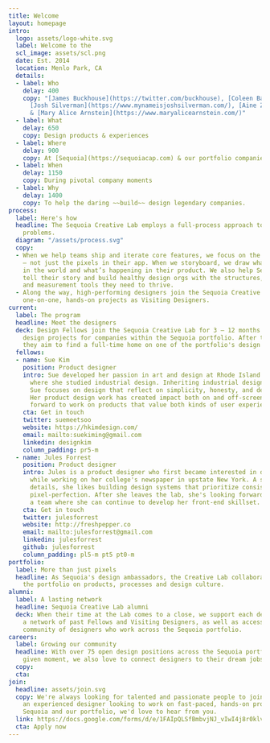 ```yaml
---
title: Welcome
layout: homepage
intro:
  logo: assets/logo-white.svg
  label: Welcome to the
  scl_image: assets/scl.png
  date: Est. 2014
  location: Menlo Park, CA
  details:
  - label: Who
    delay: 400
    copy: "[James Buckhouse](https://twitter.com/buckhouse), [Coleen Baik](https://www.coleenbaik.com/),
      [Josh Silverman](https://www.mynameisjoshsilverman.com/), [Aine Zhou](https://www.ainezhou.com/)
      & [Mary Alice Arnstein](https://www.maryalicearnstein.com/)"
  - label: What
    delay: 650
    copy: Design products & experiences
  - label: Where
    delay: 900
    copy: At [Sequoia](https://sequoiacap.com) & our portfolio companies
  - label: When
    delay: 1150
    copy: During pivotal company moments
  - label: Why
    delay: 1400
    copy: To help the daring ~~build~~ design legendary companies.
process:
  label: Here's how
  headline: The Sequoia Creative Lab employs a full-process approach to solving design
    problems.
  diagram: "/assets/process.svg"
  copy:
  - When we help teams ship and iterate core features, we focus on the total experience
    — not just the pixels in their app. When we storyboard, we draw what’s happening
    in the world and what’s happening in their product. We also help Sequoia companies
    tell their story and build healthy design orgs with the structures, processes
    and measurement tools they need to thrive.
  - Along the way, high-performing designers join the Sequoia Creative Lab for fast-paced,
    one-on-one, hands-on projects as Visiting Designers.
current:
  label: The program
  headline: Meet the designers
  deck: Design Fellows join the Sequoia Creative Lab for 3 – 12 months to lead product
    design projects for companies within the Sequoia portfolio. After the fellowship,
    they aim to find a full-time home on one of the portfolio's design teams.
  fellows:
  - name: Sue Kim
    position: Product designer
    intro: Sue developed her passion in art and design at Rhode Island School of Design,
      where she studied industrial design. Inheriting industrial design principles,
      Sue focuses on design that reflect on simplicity, honesty, and detail orientation.
      Her product design work has created impact both on and off-screen and she looks
      forward to work on products that value both kinds of user experiences.
    cta: Get in touch
    twitter: suemeetsoo
    website: https://hkimdesign.com/
    email: mailto:suekiming@gmail.com
    linkedin: designkim
    column_padding: pr5-m
  - name: Jules Forrest
    position: Product designer
    intro: Jules is a product designer who first became interested in design and typography
      while working on her college's newspaper in upstate New York. A stickler for
      details, she likes building design systems that prioritize consistency over
      pixel-perfection. After she leaves the lab, she's looking forward to joining
      a team where she can continue to develop her front-end skillset.
    cta: Get in touch
    twitter: julesforrest
    website: http://freshpepper.co
    email: mailto:julesforrest@gmail.com
    linkedin: julesforrest
    github: julesforrest
    column_padding: pl5-m pt5 pt0-m
portfolio:
  label: More than just pixels
  headline: As Sequoia's design ambassadors, the Creative Lab collaborates across
    the portfolio on products, processes and design culture.
alumni:
  label: A lasting network
  headline: Sequoia Creative Lab alumni
  deck: When their time at the Lab comes to a close, we support each designer with
    a network of past Fellows and Visiting Designers, as well as access to the larger
    community of designers who work across the Sequoia portfolio.
careers:
  label: Growing our community
  headline: With over 75 open design positions across the Sequoia portfolio at any
    given moment, we also love to connect designers to their dream jobs.
  copy: 
  cta: 
join:
  headline: assets/join.svg
  copy: We're always looking for talented and passionate people to join us. If you’re
    an experienced designer looking to work on fast-paced, hands-on projects with
    Sequoia and our portfolio, we'd love to hear from you.
  link: https://docs.google.com/forms/d/e/1FAIpQLSfBmbvjNJ_vIwI4j8r0klvYFh771Wks-XSm0vv7exYJLmlpKw/viewform?c=0&w=1
  cta: Apply now
---
```



